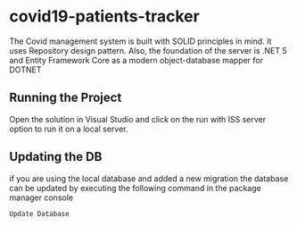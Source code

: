 # covid19-patients-tracker
  
The Covid management system is built with SOLID principles in mind. It uses Repository design pattern. Also, the foundation of the server is .NET 5 and Entity Framework Core as a modern object-database mapper for DOTNET

## Running the Project

Open the solution in Visual Studio and click on the run with ISS server option to run it on a local server.

## Updating the DB

if you are using the local database and added a new migration the database can be updated by executing the following command in the package manager console

```
Update Database
```
